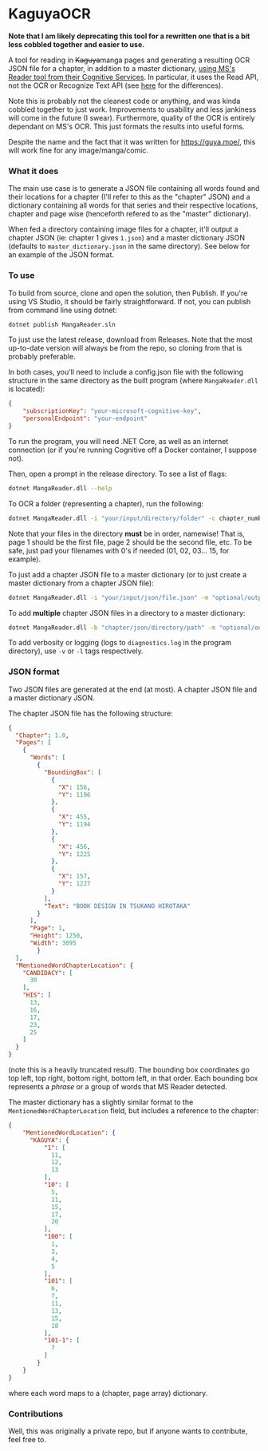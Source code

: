 # KaguyaOCR

**Note that I am likely deprecating this tool for a rewritten one that is a bit less cobbled together and easier to use.**

A tool for reading in ~~Kaguya~~manga pages and generating a resulting OCR JSON file
for a chapter, in addition to a master dictionary, [using MS's Reader tool from their Cognitive Services](https://azure.microsoft.com/en-us/services/cognitive-services/computer-vision/).  In particular, it uses the Read API, not the OCR or Recognize Text API (see [here](https://docs.microsoft.com/en-us/azure/cognitive-services/computer-vision/concept-recognizing-text) for the differences).

Note this is probably not the cleanest code or anything, and was kinda cobbled together to just work.  Improvements to usability and less jankiness will come in the future (I swear).  Furthermore, quality of the OCR is entirely dependant on MS's OCR.  This just formats the results into useful forms.

Despite the name and the fact that it was written for https://guya.moe/, this will work fine for any image/manga/comic.

### What it does

The main use case is to generate a JSON file containing all words found and their locations for a chapter (I'll refer to this as the "chapter" JSON) and a dictionary containing all words for that series and their respective locations, chapter and page wise (henceforth refered to as the "master" dictionary).

When fed a directory containing image files for a chapter, it'll output a chapter JSON (ie: chapter 1 gives ``1.json``) and a master dictionary JSON (defaults to ``master_dictionary.json`` in the same directory).  See below for an example of the JSON format.

### To use
To build from source, clone and open the solution, then Publish.  If you're using VS Studio, it should be fairly straightforward.  If not, you can publish from command line using dotnet:

```bash
dotnet publish MangaReader.sln
```

To just use the latest release, download from Releases.  Note that the most up-to-date version will always be from the repo, so cloning from that is probably preferable.

In both cases, you'll need to include a config.json file with the following structure in the same directory as the built program (where ``MangaReader.dll`` is located):
```json
{
    "subscriptionKey": "your-microsoft-cognitive-key",
    "personalEndpoint": "your-endpoint"
}
```

To run the program, you will need .NET Core, as well as an internet connection (or if you're running Cognitive off a Docker container, I suppose not).

Then, open a prompt in the release directory.  To see a list of flags:
```bash
dotnet MangaReader.dll --help
```

To OCR a folder (representing a chapter), run the following:
```bash
dotnet MangaReader.dll -i "your/input/directory/folder" -c chapter_number -o "optional/output/json/file/path.json" -m "optional/output/master/dictionary/path.json"
```

Note that your files in the directory **must** be in order, namewise!  That is, page 1 should be the first file, page 2 should be the second file, etc.  To be safe, just pad your filenames with 0's if needed (01, 02, 03... 15, for example).

To just add a chapter JSON file to a master dictionary (or to just create a master dictionary from a chapter JSON file):
```bash
dotnet MangaReader.dll -i "your/input/json/file.json" -m "optional/output/master/dictionary/path.json"
```

To add **multiple** chapter JSON files in a directory to a master dictionary:
```bash
dotnet MangaReader.dll -b "chapter/json/directory/path" -m "optional/output/master/dictionary/path"
```

To add verbosity or logging (logs to ``diagnostics.log`` in the program directory), use ``-v`` or ``-l`` tags respectively.

### JSON format

Two JSON files are generated at the end (at most).  A chapter JSON file and a master dictionary JSON.

The chapter JSON file has the following structure:
```json
{
  "Chapter": 1.0,
  "Pages": [
    {
      "Words": [
        {
          "BoundingBox": [
            {
              "X": 156,
              "Y": 1196
            },
            {
              "X": 455,
              "Y": 1194
            },
            {
              "X": 456,
              "Y": 1225
            },
            {
              "X": 157,
              "Y": 1227
            }
          ],
          "Text": "BOOK DESIGN IN TSUKANO HIROTAKA"
        }
      ],
      "Page": 1,
      "Height": 1250,
      "Width": 3095
        }
  ],
  "MentionedWordChapterLocation": {
    "CANDIDACY": [
      30
    ],
    "HIS": [
      13,
      16,
      17,
      23,
      25
    ]
  }
}
```
(note this is a heavily truncated result).  The bounding box coordinates go top left, top right, bottom right, bottom left, in that order.  Each bounding box represents a *phrase* or a group of words that MS Reader detected.

The master dictionary has a slightly similar format to the ``MentionedWordChapterLocation`` field, but includes a reference to the chapter:
```json
{
    "MentionedWordLocation": {
      "KAGUYA": {
          "1": [
            11,
            12,
            13
          ],
          "10": [
            5,
            11,
            15,
            17,
            20
          ],
          "100": [
            1,
            3,
            4,
            5
          ],
          "101": [
            6,
            7,
            11,
            13,
            15,
            18
          ],
          "101-1": [
            7
          ]
        }
    }
}
```
where each word maps to a (chapter, page array) dictionary.

### Contributions

Well, this was originally a private repo, but if anyone wants to contribute, feel free to.
